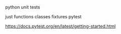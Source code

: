 python unit tests

just functions
classes
fixtures
pytest

https://docs.pytest.org/en/latest/getting-started.html

